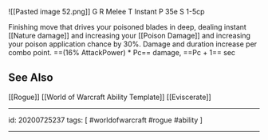![[Pasted image 52.png]]
G
R Melee
T Instant
P 35e
S 1-5cp

Finishing move that drives your poisoned blades in deep, dealing instant [[Nature damage]] and increasing your [[Poison Damage]] and increasing your poison application chance by 30%. Damage and duration increase per combo point. ==(16% AttackPower) * Pc== damage, ==Pc + 1== sec



## See Also
[[Rogue]]
[[World of Warcraft Ability Template]]
[[Eviscerate]]

---

id: 20200725237
tags: [ #worldofwarcraft #rogue #ability ]

---
